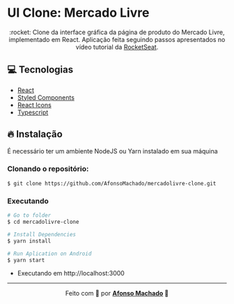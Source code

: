 # UI Clone: Mercado Livre

<p align="center">:rocket: Clone da interface gráfica da página de produto do Mercado Livre, implementado em React.
 Aplicação feita seguindo passos apresentados no vídeo tutorial da <a href="https://www.youtube.com/watch?v=APs_xQ2hUOE" target="_blank">RocketSeat</a>.
</p>

## :computer: Tecnologias
<ul>
  <li><a href="https://pt-br.reactjs.org/">React</a></li>
  <li><a href="https://styled-components.com/">Styled Components</a></li>
  <li><a href="https://react-icons.github.io/react-icons/">React Icons</a></li>
  <li><a href="https://www.typescriptlang.org/">Typescript</a></li>
</a></li>
</ul>

## :fire: Instalação

É necessário ter um ambiente NodeJS ou Yarn instalado em sua máquina

### Clonando o repositório:

```
$ git clone https://github.com/AfonsoMachado/mercadolivre-clone.git
```

### Executando

```bash
# Go to folder
$ cd mercadolivre-clone

# Install Dependencies
$ yarn install

# Run Aplication on Android
$ yarn start
```
- Executando em http://localhost:3000

---

<p align="center">Feito com 💜 por <strong><a href="https://www.linkedin.com/in/AfonsoMachado/">Afonso Machado</a> 🥰 </strong> </p>
